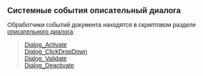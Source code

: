 ﻿<html>
<head>
<title>Системные события описательный диалога</title>
    <style type="text/css">
        .style1
        {
            text-decoration: underline;
        }
    </style>
</head>

<body>

<p><font face="Arial" size="4"><strong>Системные события описательный 
диалога</strong></font></p>
<p><font face="Arial">Обработчики событий документа находятся в 
скриптовом разделе 
<a href="../Defs/Dialog.html">описательного диалога</a>.</font></p>
<blockquote>
	<p><font face="Arial" class="style1"><a href="Dialog_Activate.html">
	Dialog_Activate</a><br>
	    <a href="Dialog_Activate.html">
	    Dialog</a>_<a
    href="Dialog_ClickDropDown.html">ClickDropDown</a><br>
	    <a href="Dialog_Activate.html">
	    Dialog</a>_<a href="Dialog_Validate.html">Validate</a><br>
	<a href="Dialog_Deactivate.html">Dialog_Deactivate</a></font></p>
</blockquote>
</body>
</html>
